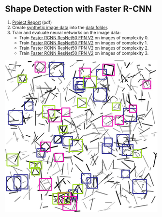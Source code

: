 # Shape Detection with Faster R-CNN
1. [Project Report](./CAS-ADS_Final-Project_Kraehenbuehl.pdf) (pdf)
2. Create [synthetic image data](./data.ipynb) into the [data folder](./data).
3. Train and evaluate neural networks on the image data:
    - Train [Faster RCNN ResNet50 FPN V2](./faster_rcnn_training-0.ipynb) on images of complexity 0.
    - Train [Faster RCNN ResNet50 FPN V2](./faster_rcnn_training-1.ipynb) on images of complexity 1.
    - Train [Faster RCNN ResNet50 FPN V2](./faster_rcnn_training-2.ipynb) on images of complexity 2.
    - Train [Faster RCNN ResNet50 FPN V2](./faster_rcnn_training-3.ipynb) on images of complexity 3.

![Object detection](./outputs/inference/data-2/test0000.jpg)
